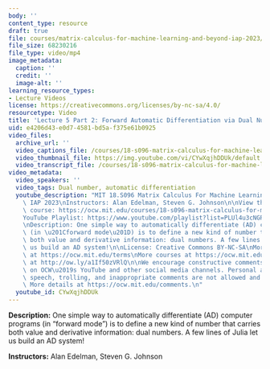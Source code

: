 ```yaml
---
body: ''
content_type: resource
draft: true
file: courses/matrix-calculus-for-machine-learning-and-beyond-iap-2023/ocw_18s096_lecture05-part2_2023jan27_360p_16_9.mp4
file_size: 68230216
file_type: video/mp4
image_metadata:
  caption: ''
  credit: ''
  image-alt: ''
learning_resource_types:
- Lecture Videos
license: https://creativecommons.org/licenses/by-nc-sa/4.0/
resourcetype: Video
title: 'Lecture 5 Part 2: Forward Automatic Differentiation via Dual Numbers (old)'
uid: e4206d43-e0d7-4581-bd5a-f375e61b0925
video_files:
  archive_url: ''
  video_captions_file: /courses/18-s096-matrix-calculus-for-machine-learning-and-beyond-january-iap-2023/1FpnflByugm2PdPmD_BGjAj-c6GVdJ370_transcript.webvtt
  video_thumbnail_file: https://img.youtube.com/vi/CYwXqjhDDUk/default.jpg
  video_transcript_file: /courses/18-s096-matrix-calculus-for-machine-learning-and-beyond-january-iap-2023/1FpnflByugm2PdPmD_BGjAj-c6GVdJ370_transcript.pdf
video_metadata:
  video_speakers: ''
  video_tags: Dual number, automatic differentiation
  youtube_description: "MIT 18.S096 Matrix Calculus For Machine Learning And Beyond,\
    \ IAP 2023\nInstructors: Alan Edelman, Steven G. Johnson\n\nView the complete\
    \ course: https://ocw.mit.edu/courses/18-s096-matrix-calculus-for-machine-learning-and-beyond-january-iap-2023/\n\
    YouTube Playlist: https://www.youtube.com/playlist?list=PLUl4u3cNGP62EaLLH92E_VCN4izBKK6OE\n\
    \nDescription: One simple way to automatically differentiate (AD) computer programs\
    \ (in \u201Cforward mode\u201D) is to define a new kind of number that carries\
    \ both value and derivative information: dual numbers. A few lines of Julia let\
    \ us build an AD system!\n\nLicense: Creative Commons BY-NC-SA\nMore information\
    \ at https://ocw.mit.edu/terms\nMore courses at https://ocw.mit.edu\nSupport OCW\
    \ at http://ow.ly/a1If50zVRlQ\n\nWe encourage constructive comments and discussion\
    \ on OCW\u2019s YouTube and other social media channels. Personal attacks, hate\
    \ speech, trolling, and inappropriate comments are not allowed and may be removed.\
    \ More details at https://ocw.mit.edu/comments.\n"
  youtube_id: CYwXqjhDDUk
---
```

**Description:** One simple way to automatically differentiate (AD) computer programs (in “forward mode”) is to define a new kind of number that carries both value and derivative information: dual numbers. A few lines of Julia let us build an AD system!

**Instructors:** Alan Edelman, Steven G. Johnson